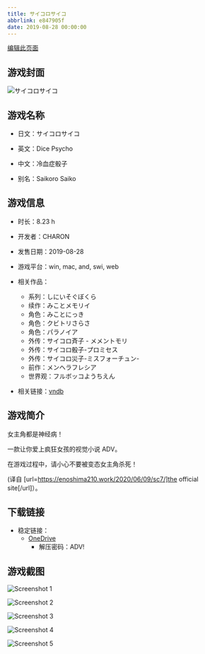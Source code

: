 ```yaml
---
title: サイコロサイコ
abbrlink: e847905f
date: 2019-08-28 00:00:00
---
```

[编辑此页面](https://github.com/ACG-3/ADV3-source/blob/main/source/_posts/games/%E3%82%B5%E3%82%A4%E3%82%B3%E3%83%AD%E3%82%B5%E3%82%A4%E3%82%B3.md)

## 游戏封面

![サイコロサイコ](https://pan.timero.xyz/d/onedrive/img_lib_001/%E3%82%B5%E3%82%A4%E3%82%B3%E3%83%AD%E3%82%B5%E3%82%A4%E3%82%B3_cover.avif)


## 游戏名称

- 日文：サイコロサイコ
- 英文：Dice Psycho
- 中文：冷血症骰子

- 别名：Saikoro Saiko


## 游戏信息

- 时长：8.23 h
- 开发者：CHARON
- 发售日期：2019-08-28
- 游戏平台：win, mac, and, swi, web
- 相关作品：
   - 系列：しにいそぐぼくら
   - 续作：みことメモリイ
   - 角色：みことにっき
   - 角色：クビトリさらさ
   - 角色：パラノイア
   - 外传：サイコロ斉子 - メメントモリ
   - 外传：サイコロ骰子-プロミセス
   - 外传：サイコロ災子-ミスフォーチュン-
   - 前作：メンヘラフレシア
   - 世界观：フルボッコようちえん

- 相关链接：[vndb](https://vndb.org/v29067)


## 游戏简介

女主角都是神经病！

一款让你爱上疯狂女孩的视觉小说 ADV。

在游戏过程中，请小心不要被变态女主角杀死！

(译自 [url=https://enoshima210.work/2020/06/09/sc7/]the official site[/url]）。


## 下载链接

- 稳定链接：
    - [OneDrive](https://pan.timero.xyz/onedrive/adv_lib_001/%E3%82%B5%E3%82%A4%E3%82%B3%E3%83%AD%E3%82%B5%E3%82%A4%E3%82%B3)
        - 解压密码：ADV!



## 游戏截图


![Screenshot 1](https://pan.timero.xyz/d/onedrive/img_lib_001/%E3%82%B5%E3%82%A4%E3%82%B3%E3%83%AD%E3%82%B5%E3%82%A4%E3%82%B3_Screenshot_1.avif)

![Screenshot 2](https://pan.timero.xyz/d/onedrive/img_lib_001/%E3%82%B5%E3%82%A4%E3%82%B3%E3%83%AD%E3%82%B5%E3%82%A4%E3%82%B3_Screenshot_2.avif)

![Screenshot 3](https://pan.timero.xyz/d/onedrive/img_lib_001/%E3%82%B5%E3%82%A4%E3%82%B3%E3%83%AD%E3%82%B5%E3%82%A4%E3%82%B3_Screenshot_3.avif)

![Screenshot 4](https://pan.timero.xyz/d/onedrive/img_lib_001/%E3%82%B5%E3%82%A4%E3%82%B3%E3%83%AD%E3%82%B5%E3%82%A4%E3%82%B3_Screenshot_4.avif)

![Screenshot 5](https://pan.timero.xyz/d/onedrive/img_lib_001/%E3%82%B5%E3%82%A4%E3%82%B3%E3%83%AD%E3%82%B5%E3%82%A4%E3%82%B3_Screenshot_5.avif)

